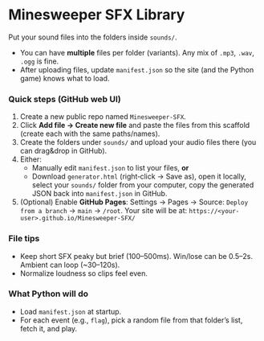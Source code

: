 # Minesweeper SFX Library

Put your sound files into the folders inside `sounds/`.
- You can have **multiple** files per folder (variants). Any mix of `.mp3`, `.wav`, `.ogg` is fine.
- After uploading files, update `manifest.json` so the site (and the Python game) knows what to load.

### Quick steps (GitHub web UI)
1. Create a new public repo named `Minesweeper-SFX`.
2. Click **Add file → Create new file** and paste the files from this scaffold (create each with the same paths/names).
3. Create the folders under `sounds/` and upload your audio files there (you can drag&drop in GitHub).
4. Either:
   - Manually edit `manifest.json` to list your files, **or**
   - Download `generator.html` (right‑click → Save as), open it locally, select your `sounds/` folder from your computer, copy the generated JSON back into `manifest.json` in GitHub.
5. (Optional) Enable **GitHub Pages**: Settings → Pages → Source: `Deploy from a branch` → `main` → `/root`. Your site will be at:
   `https://<your-user>.github.io/Minesweeper-SFX/`

### File tips
- Keep short SFX peaky but brief (100–500ms). Win/lose can be 0.5–2s. Ambient can loop (~30–120s).
- Normalize loudness so clips feel even.

### What Python will do
- Load `manifest.json` at startup.
- For each event (e.g., `flag`), pick a random file from that folder’s list, fetch it, and play.
